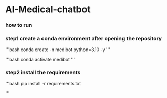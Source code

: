 # AI-Medical-chatbot


### how to run
### step1 create a conda environment after opening the repository

'''bash
conda create -n medibot python=3.10 -y
'''

'''bash
conda activate medibot
'''

### step2 install the requirements
'''bash
pip install -r requirements.txt

'''
